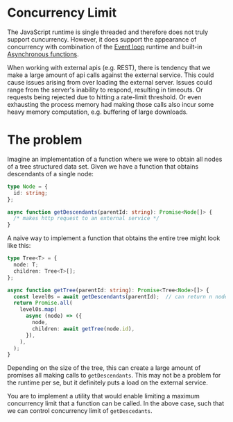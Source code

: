 # Concurrency Limit

The JavaScript runtime is single threaded and therefore does not truly support cuncurrency.
However, it does support the appearance of concurrency with combination of the [Event loop](https://nodejs.org/en/docs/guides/event-loop-timers-and-nexttick) runtime and built-in [Asynchronous functions](https://developer.mozilla.org/en-US/docs/Web/JavaScript/Reference/Statements/async_function).

When working with external apis (e.g. REST), there is tendency that we make a large amount of api calls against the external service.
This could cause issues arising from over loading the external server.
Issues could range from the server's inability to respond, resulting in timeouts.
Or requests being rejected due to hitting a rate-limit threshold.
Or even exhausting the process memory had making those calls also incur some heavy memory computation, e.g. buffering of large downloads.

# The problem

Imagine an implementation of a function where we were to obtain all nodes of a tree structured data set.
Given we have a function that obtains descendants of a single node:

```ts
type Node = {
  id: string;
};

async function getDescendants(parentId: string): Promise<Node[]> {
  /* makes http request to an external service */
}
```

A naive way to implement a function that obtains the entire tree might look like this:

```ts
type Tree<T> = {
  node: T;
  children: Tree<T>[];
};

async function getTree(parentId: string): Promise<Tree<Node>[]> {
  const level0s = await getDescendants(parentId);  // can return n nodes
  return Promise.all(
    level0s.map(
      async (node) => ({
        node,
        children: await getTree(node.id),
      }),
    ),
  );
}
```

Depending on the size of the tree, this can create a large amount of promises all making calls to `getDescendants`.
This may not be a problem for the runtime per se, but it definitely puts a load on the external service.

You are to implement a utility that would enable limiting a maximum concurrency limit that a function can be called.
In the above case, such that we can control concurrency limit of `getDescedants`.
